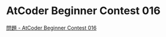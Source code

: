 AtCoder Beginner Contest 016
===

[問題 - AtCoder Beginner Contest 016](https://atcoder.jp/contests/abc016/tasks)
